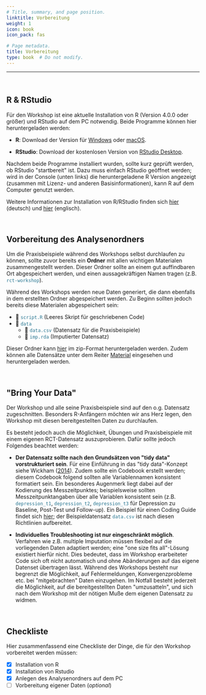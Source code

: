 ```yaml
---
# Title, summary, and page position.
linktitle: Vorbereitung
weight: 1
icon: book
icon_pack: fas

# Page metadata.
title: Vorbereitung
type: book  # Do not modify.
---
```


---

<style>
code{
  color: #2a7792;
}
.hljs{
  font-size: 16px
}
h1 {color: #2a7792;}
</style>

<br>

## R & RStudio


Für den Workshop ist eine aktuelle Installation von R (Version 4.0.0 oder größer) und RStudio auf dem PC notwendig. Beide Programme können hier heruntergeladen werden:

- **R**: Download der Version für [Windows](https://cran.r-project.org/bin/windows/base/) oder [macOS](https://cran.r-project.org/bin/macosx/).

- **RStudio**: Download der kostenlosen Version von [RStudio Desktop](https://www.rstudio.com/products/rstudio/).

Nachdem beide Programme installiert wurden, sollte kurz geprüft werden, ob RStudio "startbereit" ist. Dazu muss einfach RStudio geöffnet werden; wird in der Console (unten links) die heruntergeladene R Version angezeigt (zusammen mit Lizenz- und anderen Basisinformationen), kann R auf dem Computer genutzt werden.

Weitere Informationen zur Installation von R/RStudio finden sich [hier](Installation_R_RStudio.pdf) (deutsch) und [hier](https://bookdown.org/MathiasHarrer/Doing_Meta_Analysis_in_R/discovering-R.html#install-R) (englisch).

<br>

## Vorbereitung des Analysenordners


Um die Praxisbeispiele während des Workshops selbst durchlaufen zu können, sollte zuvor bereits ein **Ordner** mit allen wichtigen Materialen zusammengestellt werden. Dieser Ordner sollte an einem gut auffindbaren Ort abgespeichert werden, und einen aussagekräftigen Namen tragen (z.B. `rct-workshop`).

Während des Workshops werden neue Daten generiert, die dann ebenfalls in dem erstellten Ordner abgespeichert werden. Zu Beginn sollten jedoch bereits diese Materialen abgespeichert sein:

- 📄 `script.R` (Leeres Skript für geschriebenen Code)
- 📁 `data`
  - 📄 `data.csv` (Datensatz für die Praxisbeispiele)
  - 📄 `imp.rda` (Imputierter Datensatz)

Dieser Ordner kann [hier](/workshop/rct-evaluation-in-r/vorbereitung/rct-workshop.zip) im zip-Format heruntergeladen werden. Zudem können alle Datensätze unter dem Reiter [Material](/workshop/rct-evaluation-in-r/material) eingesehen und heruntergeladen werden.


<br>

## "Bring Your Data"


Der Workshop und alle seine Praxisbeispiele sind auf den o.g. Datensatz zugeschnitten. Besonders R-Anfängern möchten wir ans Herz legen, den Workshop mit diesen bereitgestellten Daten zu durchlaufen.

Es besteht jedoch auch die Möglichkeit, Übungen und Praxisbeispiele mit einem eigenen RCT-Datensatz auszuprobieren. Dafür sollte jedoch Folgendes beachtet werden:

- **Der Datensatz sollte nach den Grundsätzen von "tidy data" vorstrukturiert sein**. Für eine Einführung in das "tidy data"-Konzept siehe Wickham ([2014](https://www.jstatsoft.org/article/view/v059i10)). Zudem sollte ein Codebook erstellt werden; diesem Codebook folgend sollten alle Variablennamen konsistent formatiert sein. Ein besonderes Augenmerk liegt dabei auf der Kodierung des Messzeitpunktes; beispielsweise sollten Messzeitpunktangaben über alle Variablen konsistent sein (z.B. `depression_t1`, `depression_t2`, `depression_t3` für Depression zu Baseline, Post-Test und Follow-up). Ein Beispiel für einen Coding Guide findet sich [hier](/data-warehouse/coding-guide/); der Beispieldatensatz `data.csv` ist nach diesen Richtlinien aufbereitet.

- **Individuelles Troubleshooting ist nur eingeschränkt möglich**. Verfahren wie z.B. multiple Imputation müssen flexibel auf die vorliegenden Daten adaptiert werden; eine "one size fits all"-Lösung existiert hierfür nicht. Dies bedeutet, dass im Workshop erarbeiteter Code sich oft nicht automatisch und ohne Abänderungen auf das eigene Datenset übertragen lässt. Während des Workshops besteht nur begrenzt die Möglichkeit, auf Fehlermeldungen, Konvergenzprobleme etc. bei "mitgebrachten" Daten einzugehen. Im Notfall besteht jederzeit die Möglichkeit, auf die bereitgestellten Daten "umzusatteln", und sich nach dem Workshop mit der nötigen Muße dem eigenen Datensatz zu widmen.


<br>

## Checkliste


Hier zusammenfassend eine Checkliste der Dinge, die für den Workshop vorbereitet werden müssen:

- [x] Installation von R
- [x] Installation von Rstudio
- [x] Anlegen des Analysenordners auf dem PC
- [ ] Vorbereitung eigener Daten (_optional_)

<br>
